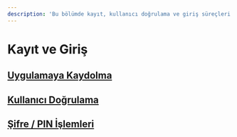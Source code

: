 ```yaml
---
description: 'Bu bölümde kayıt, kullanıcı doğrulama ve giriş süreçleri anlatılmaktadır.'
---
```


# Kayıt ve Giriş

## [Uygulamaya Kaydolma](uygulamaya-kaydolma.md)

## [Kullanıcı Doğrulama](kullanici-dogrulama.md)

## [Şifre / PIN İşlemleri](sifre-pin-islemleri/)

